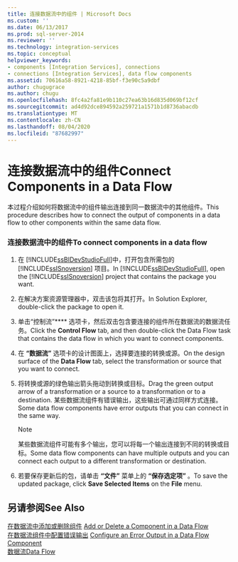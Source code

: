 ```yaml
---
title: 连接数据流中的组件 | Microsoft Docs
ms.custom: ''
ms.date: 06/13/2017
ms.prod: sql-server-2014
ms.reviewer: ''
ms.technology: integration-services
ms.topic: conceptual
helpviewer_keywords:
- components [Integration Services], connections
- connections [Integration Services], data flow components
ms.assetid: 70616a58-8921-4218-85bf-f3e90c5a9dbf
author: chugugrace
ms.author: chugu
ms.openlocfilehash: 8fc4a2fa81e9b110c27ea63b16d835d069bf12cf
ms.sourcegitcommit: ad4d92dce894592a259721a1571b1d8736abacdb
ms.translationtype: MT
ms.contentlocale: zh-CN
ms.lasthandoff: 08/04/2020
ms.locfileid: "87682997"
---
```

# <a name="connect-components-in-a-data-flow"></a><span data-ttu-id="691da-102">连接数据流中的组件</span><span class="sxs-lookup"><span data-stu-id="691da-102">Connect Components in a Data Flow</span></span>
  <span data-ttu-id="691da-103">本过程介绍如何将数据流中的组件输出连接到同一数据流中的其他组件。</span><span class="sxs-lookup"><span data-stu-id="691da-103">This procedure describes how to connect the output of components in a data flow to other components within the same data flow.</span></span>  
  
### <a name="to-connect-components-in-a-data-flow"></a><span data-ttu-id="691da-104">连接数据流中的组件</span><span class="sxs-lookup"><span data-stu-id="691da-104">To connect components in a data flow</span></span>  
  
1.  <span data-ttu-id="691da-105">在 [!INCLUDE[ssBIDevStudioFull](../../includes/ssbidevstudiofull-md.md)]中，打开包含所需包的 [!INCLUDE[ssISnoversion](../../includes/ssisnoversion-md.md)] 项目。</span><span class="sxs-lookup"><span data-stu-id="691da-105">In [!INCLUDE[ssBIDevStudioFull](../../includes/ssbidevstudiofull-md.md)], open the [!INCLUDE[ssISnoversion](../../includes/ssisnoversion-md.md)] project that contains the package you want.</span></span>  
  
2.  <span data-ttu-id="691da-106">在解决方案资源管理器中，双击该包将其打开。</span><span class="sxs-lookup"><span data-stu-id="691da-106">In Solution Explorer, double-click the package to open it.</span></span>  
  
3.  <span data-ttu-id="691da-107">单击“控制流”\*\*\*\* 选项卡，然后双击包含要连接的组件所在数据流的数据流任务。</span><span class="sxs-lookup"><span data-stu-id="691da-107">Click the **Control Flow** tab, and then double-click the Data Flow task that contains the data flow in which you want to connect components.</span></span>  
  
4.  <span data-ttu-id="691da-108">在 **“数据流”** 选项卡的设计图面上，选择要连接的转换或源。</span><span class="sxs-lookup"><span data-stu-id="691da-108">On the design surface of the **Data Flow** tab, select the transformation or source that you want to connect.</span></span>  
  
5.  <span data-ttu-id="691da-109">将转换或源的绿色输出箭头拖动到转换或目标。</span><span class="sxs-lookup"><span data-stu-id="691da-109">Drag the green output arrow of a transformation or a source to a transformation or to a destination.</span></span> <span data-ttu-id="691da-110">某些数据流组件有错误输出，这些输出可通过同样方式连接。</span><span class="sxs-lookup"><span data-stu-id="691da-110">Some data flow components have error outputs that you can connect in the same way.</span></span>  
  
    > [!NOTE]  
    >  <span data-ttu-id="691da-111">某些数据流组件可能有多个输出，您可以将每一个输出连接到不同的转换或目标。</span><span class="sxs-lookup"><span data-stu-id="691da-111">Some data flow components can have multiple outputs and you can connect each output to a different transformation or destination.</span></span>  
  
6.  <span data-ttu-id="691da-112">若要保存更新后的包，请单击 **“文件”** 菜单上的 **“保存选定项”** 。</span><span class="sxs-lookup"><span data-stu-id="691da-112">To save the updated package, click **Save Selected Items** on the **File** menu.</span></span>  
  
## <a name="see-also"></a><span data-ttu-id="691da-113">另请参阅</span><span class="sxs-lookup"><span data-stu-id="691da-113">See Also</span></span>  
 <span data-ttu-id="691da-114">[在数据流中添加或删除组件](data-flow.md) </span><span class="sxs-lookup"><span data-stu-id="691da-114">[Add or Delete a Component in a Data Flow](data-flow.md) </span></span>  
 <span data-ttu-id="691da-115">[在数据流组件中配置错误输出](../configure-an-error-output-in-a-data-flow-component.md) </span><span class="sxs-lookup"><span data-stu-id="691da-115">[Configure an Error Output in a Data Flow Component](../configure-an-error-output-in-a-data-flow-component.md) </span></span>  
 [<span data-ttu-id="691da-116">数据流</span><span class="sxs-lookup"><span data-stu-id="691da-116">Data Flow</span></span>](data-flow.md)  
  
  
